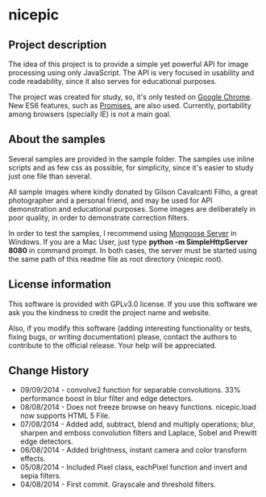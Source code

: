 nicepic
=======

Project description
-------------------
The idea of this project is to provide a simple yet powerful API for image 
processing using only JavaScript. The API is very focused in usability and 
code readability, since it also serves for educational purposes.

The project was created for study, so, it's only tested on [Google Chrome][1]. 
New ES6 features, such as [Promises][2], are also used. Currently, portability
among browsers (specially IE) is not a main goal.

About the samples
-----------------
Several samples are provided in the sample folder. The samples use inline 
scripts and as few css as possible, for simplicity, since it's easier to study 
just one file than several.

All sample images where kindly donated by Gilson Cavalcanti Filho, a great
photographer and a personal friend, and may be used for API demonstration and 
educational purposes. Some images are deliberately in poor quality, in order to 
demonstrate correction filters.

In order to test the samples, I recommend using [Mongoose Server][3] in
Windows. If you are a Mac User, just type **python -m SimpleHttpServer 8080**
in command prompt. In both cases, the server must be started using the same
path of this readme file as root directory (nicepic root).

License information
-------------------
This software is provided with GPLv3.0 license. If you use this software
we ask you the kindness to credit the project name and website.

Also, if you modify this software (adding interesting functionality
or tests, fixing bugs, or writing documentation) please, contact the authors
to contribute to the official release. Your help will be appreciated.

Change History
--------------
* 09/09/2014 - convolve2 function for separable convolutions. 33% performance boost in blur filter and edge detectors.
* 08/08/2014 - Does not freeze browse on heavy functions. nicepic.load now supports HTML 5 File.
* 07/08/2014 - Added add, subtract, blend and multiply operations; blur, sharpen and emboss convolution filters and Laplace, Sobel and Prewitt edge detectors.
* 06/08/2014 - Added brightness, instant camera and color transform effects.
* 05/08/2014 - Included Pixel class, eachPixel function and invert and sepia filters.
* 04/08/2014 - First commit. Grayscale and threshold filters.

[1]: http://www.google.com/intl/pt-BR/chrome/browser/
[2]: http://www.html5rocks.com/en/tutorials/es6/promises/?redirect_from_locale=pt
[3]: https://code.google.com/p/mongoose/